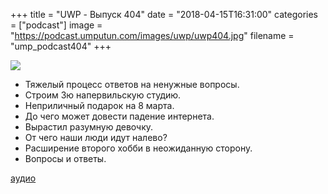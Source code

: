 +++
title = "UWP - Выпуск 404"
date = "2018-04-15T16:31:00"
categories = ["podcast"]
image = "https://podcast.umputun.com/images/uwp/uwp404.jpg"
filename = "ump_podcast404"
+++

![](https://podcast.umputun.com/images/uwp/uwp404.jpg)

- Тяжелый процесс ответов на ненужные вопросы.
- Строим 3ю напервильскую студию.
- Неприличный подарок на 8 марта.
- До чего может довести падение интернета.
- Вырастил разумную девочку.
- От чего наши люди идут налево?
- Расширение второго хобби в неожиданную сторону.
- Вопросы и ответы.

[аудио](https://podcast.umputun.com/media/ump_podcast404.mp3)
<audio src="https://podcast.umputun.com/media/ump_podcast404.mp3" preload="none"></audio>